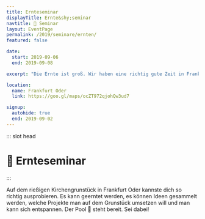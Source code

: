 ```yaml
---
title: Ernteseminar
displayTitle: Ernte&shy;seminar
navtitle: 🍎 Seminar
layout: EventPage
permalink: /2019/seminare/ernten/
featured: false

date:
  start: 2019-09-06
  end: 2019-09-08

excerpt: "Die Ernte ist groß. Wir haben eine richtig gute Zeit in Frankfurt Oder. Erfrischender Pool inklusive!"

location:
  name: Frankfurt Oder
  link: https://goo.gl/maps/ocZT972qjohQw3ud7

signup:
  autohide: true
  end: 2019-09-02
---
```


::: slot head

# :sunflower: Ernte&shy;seminar

:::

Auf dem rießigen Kirchengrunstück in Frankfurt Oder kannste dich so richtig ausprobieren. Es kann geerntet werden, es können Ideen gesammelt werden, welche Projekte man auf dem Grunstück umsetzen will und man kann sich entspannen.
Der Pool 🛁 steht bereit. Sei dabei!
